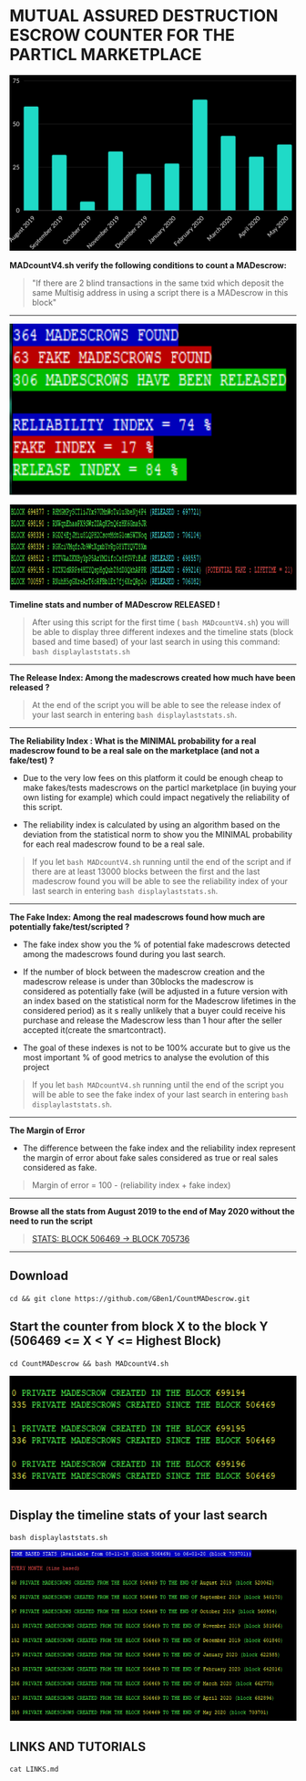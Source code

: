 # MUTUAL ASSURED DESTRUCTION ESCROW COUNTER FOR THE PARTICL MARKETPLACE

![Screenshot](/IMG/MAD3.png)


**MADcountV4.sh verify the following conditions to count a MADescrow:**

>"If there are 2 blind transactions in the same txid which deposit the same Multisig address in using a script there is a MADescrow in this block"

***

<p align="left">
  <img width="600" height="300" src="IMG/index1.png">
</p>
<p align="left">
  <img width="600" height="150" src="IMG/screen.png">
</p>

**Timeline stats and number of MADescrow RELEASED !**

>After using this script for the first time ( `bash MADcountV4.sh`) you will be able to display three different indexes and the timeline stats (block based and time based) of your last search in using this command: `bash displaylaststats.sh`

***

**The Release Index: Among the madescrows created how much have been released ?**

>At the end of the script you will be able to see the release index of your last search in entering `bash displaylaststats.sh`. 

***

**The Reliability Index : What is the MINIMAL probability for a real madescrow found to be a real sale on the marketplace (and not a fake/test) ?**

 - Due to the very low fees on this platform it could be enough cheap to make fakes/tests madescrows on the particl marketplace (in buying your own listing for example) which could impact negatively the reliability of this script. 
 
 - The reliability index is calculated by using an algorithm based on the deviation from the statistical norm to show you the MINIMAL probability for each real madescrow found to be a real sale.

>If you let `bash MADcountV4.sh` running until the end of the script and if there are at least 13000 blocks between the first and the last madescrow found you will be able to see the reliability index of your last search in entering `bash displaylaststats.sh`. 

***

**The Fake Index: Among the real madescrows found how much are potentially fake/test/scripted ?**

- The fake index show you the % of potential fake madescrows detected among the madescrows found during you last search.

- If the number of block between the madescrow creation and the madescrow release is under than 30blocks the madescrow is considered as potentially fake (will be adjusted in a future version with an index based on the statistical norm for the Madescrow lifetimes in the considered period) as it s really unlikely that a buyer could receive his purchase and release the Madescrow less than 1 hour after the seller accepted it(create the smartcontract).

- The goal of these indexes is not to be 100% accurate but to give us the most important % of good metrics to analyse the evolution of this project

>If you let `bash MADcountV4.sh` running until the end of the script you will be able to see the fake index of your last search in entering `bash displaylaststats.sh`. 

***

**The Margin of Error**

- The difference between the fake index and the reliability index represent the margin of error about fake sales considered as true or real sales considered as fake.

> Margin of error = 100 - (reliability index + fake index)

***

**Browse all the stats from August 2019 to the end of May 2020 without the need to run the script**

> [STATS: BLOCK 506469 -> BLOCK 705736](https://github.com/GBen1/CountMADescrow/tree/master/BENSTATS)

***

## Download

`cd && git clone https://github.com/GBen1/CountMADescrow.git`

## Start the counter from block X to the block Y  (506469 <= X < Y <= Highest Block)

`cd CountMADescrow && bash MADcountV4.sh`

<p align="left">
  <img width="600" height="200" src="IMG/madcount.png">
</p>


## Display the timeline stats of your last search 

`bash displaylaststats.sh`

<p align="left">
  <img width="600" height="300" src="IMG/Timeline.png">
</p>
 
 ## LINKS AND TUTORIALS

`cat LINKS.md`
